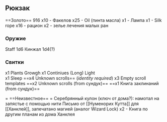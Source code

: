 ## Рюкзак
==Золото== 916
x10 - Факелов
x25 - Oil (пинта масла)
x1 - Лампа
x1 - Silk rope
x16 - рацион
x2 - зелье лечения малых ран

### Оружие
Staff 1d6
Кинжал 1d4(?)


### Свитки
x1 Plants Growgh
x1 Continiues (Long) Light  
x1 Sleep
==x4 Unknown scrolls== (*identity required*)
x3 Empty scroll templates
==x2 Unknown scrolls (from сундук)==
==x1 Книга заклинаний (from сундук)==

= ==Неизвестное== =
Серебрянный кулон (ключ от дома?): намотал на запястье с помощью нити
Письмо от [[Нуменорих Кутта]] для [[Ханклей]], запечатано магией (аналог Wizard Lock)
х2 - Книга по другим планам из дома Ханклея